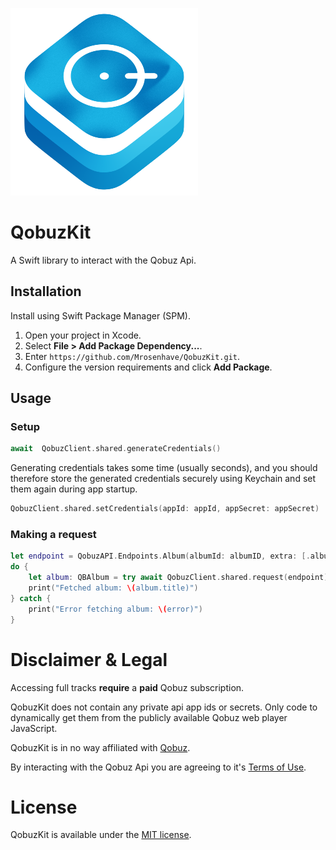 ![QobuzKitIcon](Assets/QobuzKitSmall@2x.png)
# QobuzKit

A Swift library to interact with the Qobuz Api.

## Installation
Install using Swift Package Manager (SPM).

1. Open your project in Xcode.
2. Select **File > Add Package Dependency...**.
3. Enter `https://github.com/Mrosenhave/QobuzKit.git`.
4. Configure the version requirements and click **Add Package**.

## Usage

### Setup
```swift
await  QobuzClient.shared.generateCredentials()
```

Generating credentials takes some time (usually seconds), and you should therefore store the generated credentials securely using Keychain and set them again during app startup.

```swift
QobuzClient.shared.setCredentials(appId: appId, appSecret: appSecret)
```

### Making a request
```swift
let endpoint = QobuzAPI.Endpoints.Album(albumId: albumID, extra: [.albumsSameArtist, .trackIds])
do {
	let album: QBAlbum = try await QobuzClient.shared.request(endpoint)
	print("Fetched album: \(album.title)") 
} catch { 
	print("Error fetching album: \(error)") 
}
```
# Disclaimer & Legal
Accessing full tracks **require** a **paid** Qobuz subscription.

QobuzKit does not contain any private api app ids or secrets. Only code to dynamically get them from the publicly available Qobuz web player JavaScript.

QobuzKit is in no way affiliated with [Qobuz](https://www.qobuz.com).

By interacting with the Qobuz Api you are agreeing to it's [Terms of Use](http://static.qobuz.com/apps/api/QobuzAPI-TermsofUse.pdf).

# License
QobuzKit is available under the [MIT license](LICENSE).
